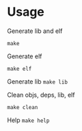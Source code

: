 # Usage #

Generate lib and elf

  `make`

Generate elf

  `make elf`

Generate lib
  `make lib`

Clean objs, deps, lib, elf

  `make clean`

Help
  `make help`

